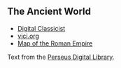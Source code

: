 ## The Ancient World
- [Digital Classicist](http://www.digitalclassicist.org/)
- [vici.org](https://vici.org/)
- [Map of the Roman Empire](https://pelagios.org/case-studies/customise-maps-ancient-greece-rome/)

Text from the [Perseus Digital Library](http://www.perseus.tufts.edu/hopper/).
